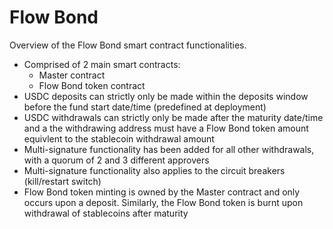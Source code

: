# Flow Bond

Overview of the Flow Bond smart contract functionalities.

* Comprised of 2 main smart contracts:
    * Master contract
    * Flow Bond token contract
* USDC deposits can strictly only be made within the deposits window before the fund start date/time (predefined at deployment)
* USDC withdrawals can strictly only be made after the maturity date/time and a the withdrawing address must have a Flow Bond token amount equivlent to the stablecoin withdrawal amount
* Multi-signature functionality has been added for all other withdrawals, with a quorum of 2 and 3 different approvers
* Multi-signature functionality also applies to the circuit breakers (kill/restart switch)
* Flow Bond token minting is owned by the Master contract and only occurs upon a deposit. Similarly, the Flow Bond token is burnt upon withdrawal of stablecoins after maturity
